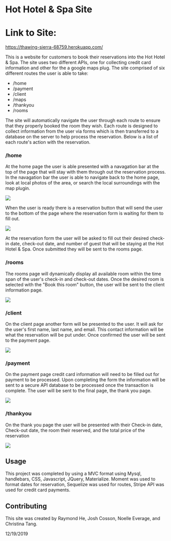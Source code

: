 # Hot Hotel & Spa Site

# Link to Site:
https://thawing-sierra-68759.herokuapp.com/

This is a website for customers to book their reservations into the Hot Hotel & Spa. The site uses two different APIs, one for collecting credit card information and other for the a google maps plug. The site comprised of six different routes the user is able to take:

* /home
* /payment
* /client
* /maps
* /thankyou
* /rooms

The site will automatically navigate the user through each route to ensure that they properly booked the room they wish. Each route is designed to collect information from the user via forms which is then transferred to a database on the server to help process the reservation. Below is a list of each route's action with the reservation.


### /home

At the home page the user is able presented with a navagation bar at the top of the page that will stay with them through out the reservation process. In the navagation bar the user is able to navigate back to the home page, look at local photos of the area, or search the local surroundings with the map plugin. 

<img src = "./public/img/navbar.PNG">

When the user is ready there is a reservation button that will send the user to the bottom of the page where the reservation form is waiting for them to fill out.

<img src = "./public/img/reservationbar.PNG">

At the reservation form the user will be asked to fill out their desired check-in date, check-out date, and number of guest that will be staying at the Hot Hotel & Spa. Once submitted they will be sent to the rooms page.

### /rooms

The rooms page will dynamically display all available room within the time span of the user's check-in and check-out dates. Once the desired room is selected with the "Book this room" button, the user will be sent to the client information page.

<img src = "./public/img/rooms.PNG">

### /client

On the client page another form will be presented to the user. It will ask for the user's first name, last name, and email. This contact information will be what the reservation will be put under. Once confirmed the user will be sent to the payment page.

<img src = "./public/img/client.PNG">

### /payment

On the payment page credit card information will need to be filled out for payment to be processed. Upon completing the form the information will be sent to a secure API database to be processed once the transaction is complete. The user will be sent to the final page, the thank you page.

<img src = "./public/img/payment.PNG">

### /thankyou

On the thank you page the user will be presented with their Check-in date, Check-out date, the room their reserved, and the total price of the reservation

<img src = "./public/img/thankyou.PNG">


## Usage

This project was completed by using a MVC format using Mysql, handlebars, CSS, Javascript, JQuery, Materialize. Moment was used to format dates for reservation, Sequelize was used for routes, Stripe API was used for credit card payments.

## Contributing

This site was created by Raymond He, Josh Cosson, Noelle Everage, and Christina Tang. 

12/19/2019

